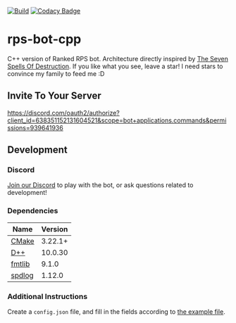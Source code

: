 [![Build](https://github.com/tarolling/rps-bot-cpp/actions/workflows/docker-image.yml/badge.svg)](https://github.com/tarolling/rps-bot-cpp/actions/workflows/docker-image.yml)
[![Codacy Badge](https://app.codacy.com/project/badge/Grade/28b8cd2334a54aecb26c1386f877d169)](https://app.codacy.com/gh/tarolling/rps-bot-cpp/dashboard?utm_source=gh&utm_medium=referral&utm_content=&utm_campaign=Badge_grade)

# rps-bot-cpp

C++ version of Ranked RPS bot. Architecture directly inspired by
[The Seven Spells Of Destruction](<https://github.com/brainboxdotcc/ssod>).
If you like what you see, leave a star! I need stars to convince my family
to feed me :D

## Invite To Your Server

<https://discord.com/oauth2/authorize?client_id=638351152131604521&scope=bot+applications.commands&permissions=939641936>

## Development

### Discord

[Join our Discord](https://discord.gg/9msWyzbf84) to play with the bot, or ask
questions related to development!

### Dependencies

| Name | Version |
| ---- | ------- |
| [CMake](https://cmake.org/) | 3.22.1+ |
| [D++](https://github.com/brainboxdotcc/DPP) | 10.0.30 |
| [fmtlib](https://github.com/fmtlib/fmt) | 9.1.0 |
| [spdlog](https://github.com/gabime/spdlog) | 1.12.0 |

### Additional Instructions

Create a `config.json` file, and fill in the fields according to [the example file](example-config.json).
